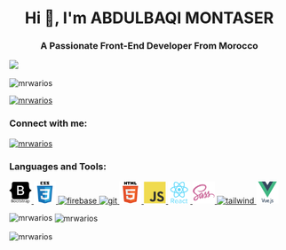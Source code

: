 <h1 align="center">Hi 👋, I'm ABDULBAQI MONTASER</h1>
<h3 align="center">A Passionate Front-End Developer From Morocco</h3>
<img width="400" src="https://i.pinimg.com/564x/74/08/8a/74088a1e2e50f25587ff4386331901ab.jpg" />
<p align="left"> <img src="https://gifdb.com/images/high/programming-coding-digital-marketing-b63zccx04i4luhh9.webp" alt="mrwarios" /> </p>

<p align="left"> <a href="https://twitter.com/mrwarios" target="blank"><img src="https://img.shields.io/twitter/follow/mrwarios?logo=twitter&style=for-the-badge" alt="mrwarios" /></a> </p>

<h3 align="left">Connect with me:</h3>
<p align="left">
<a href="https://twitter.com/mrwarios" target="blank"><img align="center" src="https://raw.githubusercontent.com/rahuldkjain/github-profile-readme-generator/master/src/images/icons/Social/twitter.svg" alt="mrwarios" height="30" width="40" /></a>
</p>

<h3 align="left">Languages and Tools:</h3>
<p align="left"> <a href="https://getbootstrap.com" target="_blank" rel="noreferrer"> <img src="https://raw.githubusercontent.com/devicons/devicon/master/icons/bootstrap/bootstrap-plain-wordmark.svg" alt="bootstrap" width="40" height="40"/> </a> <a href="https://www.w3schools.com/css/" target="_blank" rel="noreferrer"> <img src="https://raw.githubusercontent.com/devicons/devicon/master/icons/css3/css3-original-wordmark.svg" alt="css3" width="40" height="40"/> </a> <a href="https://firebase.google.com/" target="_blank" rel="noreferrer"> <img src="https://www.vectorlogo.zone/logos/firebase/firebase-icon.svg" alt="firebase" width="40" height="40"/> </a> <a href="https://git-scm.com/" target="_blank" rel="noreferrer"> <img src="https://www.vectorlogo.zone/logos/git-scm/git-scm-icon.svg" alt="git" width="40" height="40"/> </a> <a href="https://www.w3.org/html/" target="_blank" rel="noreferrer"> <img src="https://raw.githubusercontent.com/devicons/devicon/master/icons/html5/html5-original-wordmark.svg" alt="html5" width="40" height="40"/> </a> <a href="https://developer.mozilla.org/en-US/docs/Web/JavaScript" target="_blank" rel="noreferrer"> <img src="https://raw.githubusercontent.com/devicons/devicon/master/icons/javascript/javascript-original.svg" alt="javascript" width="40" height="40"/> </a> <a href="https://reactjs.org/" target="_blank" rel="noreferrer"> <img src="https://raw.githubusercontent.com/devicons/devicon/master/icons/react/react-original-wordmark.svg" alt="react" width="40" height="40"/> </a> <a href="https://sass-lang.com" target="_blank" rel="noreferrer"> <img src="https://raw.githubusercontent.com/devicons/devicon/master/icons/sass/sass-original.svg" alt="sass" width="40" height="40"/> </a> <a href="https://tailwindcss.com/" target="_blank" rel="noreferrer"> <img src="https://www.vectorlogo.zone/logos/tailwindcss/tailwindcss-icon.svg" alt="tailwind" width="40" height="40"/> </a> <a href="https://vuejs.org/" target="_blank" rel="noreferrer"> <img src="https://raw.githubusercontent.com/devicons/devicon/master/icons/vuejs/vuejs-original-wordmark.svg" alt="vuejs" width="40" height="40"/> </a> </p>

<p><img align="left" src="https://github-readme-stats.vercel.app/api/top-langs?username=mrwarios&show_icons=true&locale=en&layout=compact" alt="mrwarios" /></p>

<p>&nbsp;<img align="center" src="https://github-readme-stats.vercel.app/api?username=mrwarios&show_icons=true&locale=en" alt="mrwarios" /></p>

<p><img align="center" src="https://github-readme-streak-stats.herokuapp.com/?user=mrwarios&" alt="mrwarios" /></p>
